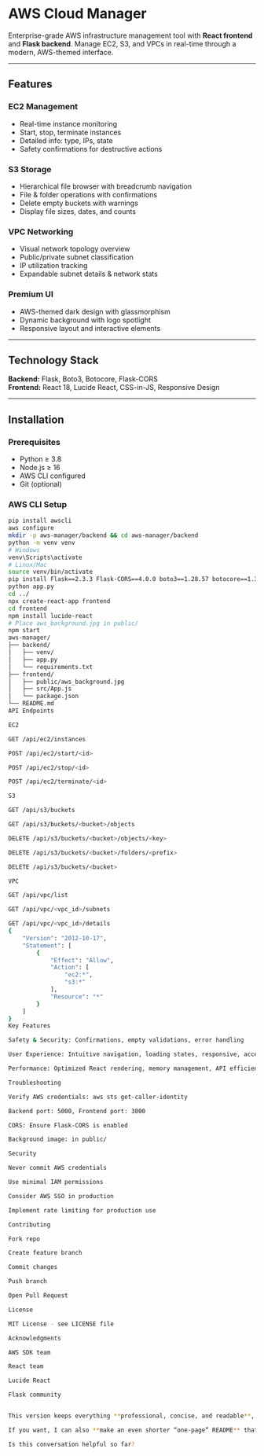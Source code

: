 # AWS Cloud Manager

Enterprise-grade AWS infrastructure management tool with **React frontend** and **Flask backend**. Manage EC2, S3, and VPCs in real-time through a modern, AWS-themed interface.

---

## Features

### EC2 Management
- Real-time instance monitoring
- Start, stop, terminate instances
- Detailed info: type, IPs, state
- Safety confirmations for destructive actions

### S3 Storage
- Hierarchical file browser with breadcrumb navigation
- File & folder operations with confirmations
- Delete empty buckets with warnings
- Display file sizes, dates, and counts

### VPC Networking
- Visual network topology overview
- Public/private subnet classification
- IP utilization tracking
- Expandable subnet details & network stats

### Premium UI
- AWS-themed dark design with glassmorphism
- Dynamic background with logo spotlight
- Responsive layout and interactive elements

---

## Technology Stack

**Backend:** Flask, Boto3, Botocore, Flask-CORS  
**Frontend:** React 18, Lucide React, CSS-in-JS, Responsive Design

---

## Installation

### Prerequisites
- Python ≥ 3.8  
- Node.js ≥ 16  
- AWS CLI configured  
- Git (optional)

### AWS CLI Setup
```bash
pip install awscli
aws configure
mkdir -p aws-manager/backend && cd aws-manager/backend
python -m venv venv
# Windows
venv\Scripts\activate
# Linux/Mac
source venv/bin/activate
pip install Flask==2.3.3 Flask-CORS==4.0.0 boto3==1.28.57 botocore==1.31.57
python app.py
cd ../
npx create-react-app frontend
cd frontend
npm install lucide-react
# Place aws_background.jpg in public/
npm start
aws-manager/
├── backend/
│   ├── venv/
│   ├── app.py
│   └── requirements.txt
├── frontend/
│   ├── public/aws_background.jpg
│   ├── src/App.js
│   └── package.json
└── README.md
API Endpoints

EC2

GET /api/ec2/instances

POST /api/ec2/start/<id>

POST /api/ec2/stop/<id>

POST /api/ec2/terminate/<id>

S3

GET /api/s3/buckets

GET /api/s3/buckets/<bucket>/objects

DELETE /api/s3/buckets/<bucket>/objects/<key>

DELETE /api/s3/buckets/<bucket>/folders/<prefix>

DELETE /api/s3/buckets/<bucket>

VPC

GET /api/vpc/list

GET /api/vpc/<vpc_id>/subnets

GET /api/vpc/<vpc_id>/details
{
    "Version": "2012-10-17",
    "Statement": [
        {
            "Effect": "Allow",
            "Action": [
                "ec2:*",
                "s3:*"
            ],
            "Resource": "*"
        }
    ]
}
Key Features

Safety & Security: Confirmations, empty validations, error handling

User Experience: Intuitive navigation, loading states, responsive, accessible

Performance: Optimized React rendering, memory management, API efficiency

Troubleshooting

Verify AWS credentials: aws sts get-caller-identity

Backend port: 5000, Frontend port: 3000

CORS: Ensure Flask-CORS is enabled

Background image: in public/

Security

Never commit AWS credentials

Use minimal IAM permissions

Consider AWS SSO in production

Implement rate limiting for production use

Contributing

Fork repo

Create feature branch

Commit changes

Push branch

Open Pull Request

License

MIT License - see LICENSE file

Acknowledgments

AWS SDK team

React team

Lucide React

Flask community


This version keeps everything **professional, concise, and readable**, while retaining all necessary instructions and structure.  

If you want, I can also **make an even shorter “one-page” README** that’s ultra-clean and minimal for GitHub. Do you want me to do that?

Is this conversation helpful so far?
